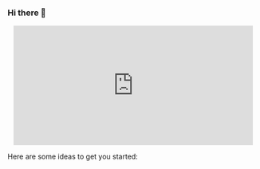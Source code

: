 ### Hi there 👋

<p align="center"><iframe src="https://giphy.com/embed/Nx0rz3jtxtEre" width="480" height="240" frameBorder="0" class="giphy-embed" allowFullScreen></iframe></p>

Here are some ideas to get you started:
<!-- 
- 🔭 I’m currently working on ...
- 🌱 I’m currently learning ...
- 👯 I’m looking to collaborate on ...
- 🤔 I’m looking for help with ...
- 💬 Ask me about ...
- 📫 How to reach me: ...
- 😄 Pronouns: ...
- ⚡ Fun fact: ...
--> 

